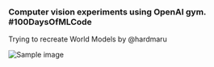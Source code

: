 
### Computer vision experiments using OpenAI gym. #100DaysOfMLCode



Trying to recreate World Models by @hardmaru 

![Sample image](https://github.com/jsn5/worldmodels-keras/blob/master/vae.gif)
